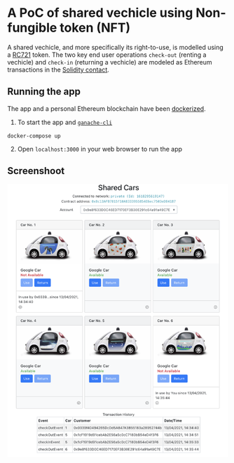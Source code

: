 # A PoC of shared vechicle using Non-fungible token (NFT)
A shared vechicle, and more specifically its right-to-use, is modelled using a [RC721](https://docs.openzeppelin.com/contracts/3.x/erc721) token.  The two key end user operations `check-out` (renting a vechicle) and `check-in` (returning a vechicle) are modeled as Ethereum transactions in the [Solidity contact](contacts/SharedEv.sol).

## Running the app
The app and a personal Ethereum blockchain have been [dockerized](docker-compose.yml).

1. To start the app and [`ganache-cli`](https://github.com/trufflesuite/ganache-cli)
```
docker-compose up
```
2. Open `localhost:3000` in your web browser to run the app

## Screenshoot
![](SharedEV.png)

